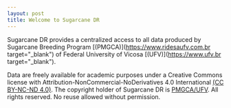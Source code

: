 ```yaml
---
layout: post
title: Welcome to Sugarcane DR
---
```


Sugarcane DR provides a centralized access to all data produced by Sugarcane Breeding Program [(PMGCA)](https://www.ridesaufv.com.br target="_blank") of Federal University of Vicosa [(UFV)](https://www.ufv.br target="_blank").

Data are freely available for academic purposes under a Creative Commons license with Attribution-NonCommercial-NoDerivatives 4.0 International [(CC BY-NC-ND 4.0)](https://creativecommons.org/licenses/by-nc-nd/4.0/legalcode). The copyright holder of Sugarcane DR is [PMGCA/UFV](mailto:sugarcaneufv@gmail.com). All rights reserved. No reuse allowed without permission.